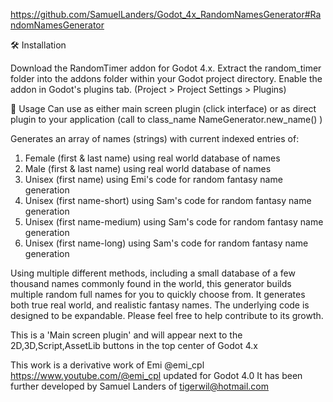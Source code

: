 https://github.com/SamuelLanders/Godot_4x_RandomNamesGenerator#RandomNamesGenerator


🛠️ Installation

Download the RandomTimer addon for Godot 4.x.
Extract the random_timer folder into the addons folder within your Godot project directory.
Enable the addon in Godot's plugins tab. (Project > Project Settings > Plugins)


📖 Usage
Can use as either main screen plugin (click interface) or as direct plugin to your application (call to class_name NameGenerator.new_name() )
 
Generates an array of names (strings) with current indexed entries of:
1. Female (first & last name) using real world database of names
2. Male (first & last name) using real world database of names
3. Unisex (first name) using Emi's code for random fantasy name generation
4. Unisex (first name-short) using Sam's code for random fantasy name generation
5. Unisex (first name-medium) using Sam's code for random fantasy name generation
6. Unisex (first name-long) using Sam's code for random fantasy name generation

Using multiple different methods, including a small database of a few thousand names commonly found in the world, this generator builds multiple random full names for you to quickly choose from. It generates both true real world, and realistic fantasy names. The underlying code is designed to be expandable. Please feel free to help contribute to its growth.

This is a 'Main screen plugin' and will appear next to the 2D,3D,Script,AssetLib buttons in the top center of Godot 4.x

This work is a derivative work of Emi @emi_cpl https://www.youtube.com/@emi_cpl updated for Godot 4.0
It has been further developed by Samuel Landers of tigerwil@hotmail.com
